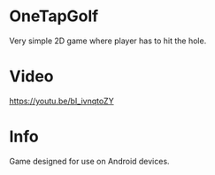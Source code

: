 # OneTapGolf
Very simple 2D game where player has to hit the hole.
# Video
https://youtu.be/bI_ivnqtoZY
# Info
Game designed for use on Android devices.
